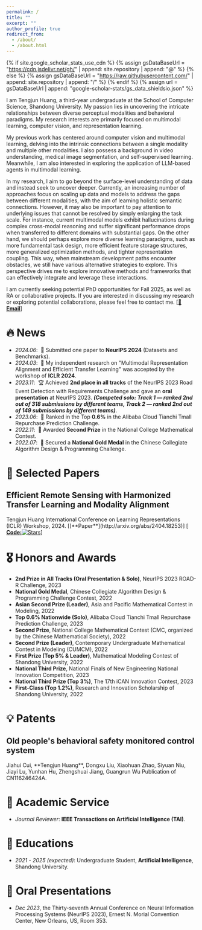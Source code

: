 ```yaml
---
permalink: /
title: ""
excerpt: ""
author_profile: true
redirect_from: 
  - /about/
  - /about.html
---
```


{% if site.google_scholar_stats_use_cdn %}
{% assign gsDataBaseUrl = "https://cdn.jsdelivr.net/gh/" | append: site.repository | append: "@" %}
{% else %}
{% assign gsDataBaseUrl = "https://raw.githubusercontent.com/" | append: site.repository | append: "/" %}
{% endif %}
{% assign url = gsDataBaseUrl | append: "google-scholar-stats/gs_data_shieldsio.json" %}

<span class='anchor' id='about-me'></span>

I am Tengjun Huang, a third-year undergraduate at the School of Computer Science, Shandong University. My passion lies in uncovering the intricate relationships between diverse perceptual modalities and behavioral paradigms. My research interests are primarily focused on multimodal learning, computer vision, and representation learning.

My previous work has centered around computer vision and multimodal learning, delving into the intrinsic connections between a single modality and multiple other modalities. I also possess a background in video understanding, medical image segmentation, and self-supervised learning. Meanwhile, I am also interested in exploring the application of LLM-based agents in multimodal learning.

In my research, I aim to go beyond the surface-level understanding of data and instead seek to uncover deeper. Currently, an increasing number of approaches focus on scaling up data and models to address the gaps between different modalities, with the aim of learning holistic semantic connections. However, it may also be important to pay attention to underlying issues that cannot be resolved by simply enlarging the task scale. For instance, current multimodal models exhibit hallucinations during complex cross-modal reasoning and suffer significant performance drops when transferred to different domains with substantial gaps. On the other hand, we should perhaps explore more diverse learning paradigms, such as more fundamental task design, more efficient feature storage structures, more generalized optimization methods, and tighter representation coupling. This way, when mainstream development paths encounter obstacles, we still have various alternative strategies to explore. This perspective drives me to explore innovative methods and frameworks that can effectively integrate and leverage these interactions.

I am currently seeking potential PhD opportunities for Fall 2025, as well as RA or collaborative projects. If you are interested in discussing my research or exploring potential collaborations, please feel free to contact me. [[**📧Email**](mailto:htj@mail.sdu.edu.cn)]


# 🔥 News

- *2024.06*: &nbsp;📝 Submitted one paper to **NeurIPS 2024** (Datasets and Benchmarks).
- *2024.03*: &nbsp;🎉 My independent research on "Multimodal Representation Alignment and Efficient Transfer Learning" was accepted by the workshop of **ICLR 2024**.
- *2023.11*: &nbsp;🏆 Achieved **2nd place in all tracks** of the NeurIPS 2023 Road Event Detection with Requirements Challenge and gave an **oral presentation** at NeurIPS 2023. ***(Competed solo: Track 1 — ranked 2nd out of 318 submissions by different teams, Track 2 — ranked 2nd out of 149 submissions by different teams)***.
- *2023.06*: &nbsp;🎉 Ranked in the Top **0.6%** in the Alibaba Cloud Tianchi Tmall Repurchase Prediction Challenge.
- *2022.11*: &nbsp;🥈 Awarded **Second Prize** in the National College Mathematical Contest.
- *2022.07*: &nbsp;🥇 Secured a **National Gold Medal** in the Chinese Collegiate Algorithm Design & Programming Challenge.


# 📝 Selected Papers 

<h2><b>Efficient Remote Sensing with Harmonized Transfer Learning and Modality Alignment</b></h2>  
Tengjun Huang  
International Conference on Learning Representations (ICLR) Workshop, 2024.  
[[**Paper**](http://arxiv.org/abs/2404.18253)]  [<a href="https://github.com/seekerhuang/HarMA">
  <strong>Code:</strong><img src="https://img.shields.io/github/stars/seekerhuang/HarMA.svg?style=social&label=Stars" alt="Stars" />]
  
</a>

# 🎖 Honors and Awards
- **2nd Prize in All Tracks (Oral Presentation &amp; Solo)**, NeurIPS 2023 ROAD-R Challenge, 2023
- **National Gold Medal**, Chinese Collegiate Algorithm Design &amp; Programming Challenge Contest, 2022
- **Asian Second Prize (Leader)**, Asia and Pacific Mathematical Contest in Modeling, 2022
- **Top 0.6% Nationwide (Solo)**, Alibaba Cloud Tianchi Tmall Repurchase Prediction Challenge, 2023
- **Second Prize**, National College Mathematical Contest (CMC, organized by the Chinese Mathematical Society), 2022
- **Second Prize (Leader)**, Contemporary Undergraduate Mathematical Contest in Modeling (CUMCM), 2022
- **First Prize (Top 5% &amp; Leader)**, Mathematical Modeling Contest of Shandong University, 2022
- **National Third Prize**, National Finals of New Engineering National Innovation Competition, 2023
- **National Third Prize (Top 3%)**, The 17th iCAN Innovation Contest, 2023
- **First-Class (Top 1.2%)**, Research and Innovation Scholarship of Shandong University, 2022

# 💡 Patents
<h2><b>Old people's behavioral safety monitored control system</b></h2>  
Jiahui Cui, **Tengjun Huang**, Dongxu Liu, Xiaohuan Zhao, Siyuan Niu, Jiayi Lu, Yunhan Hu, Zhengshuai Jiang, Guangrun Wu  
Publication of CN116246424A.  
<!-- [[**Patent**](https://patents.google.com/patent/CN116246424A/en)]   -->

# 💼 Academic Service
- *Journal Reviewer*: **IEEE Transactions on Artificial Intelligence (TAI)**.

# 📖 Educations
- *2021 - 2025 (expected)*: Undergraduate Student, **Artificial Intelligence**, Shandong University.

# 💬 Oral Presentations
- *Dec 2023*, the Thirty-seventh Annual Conference on Neural Information Processing Systems (NeurIPS 2023), Ernest N. Morial Convention Center, New Orleans, US, Room 353.
